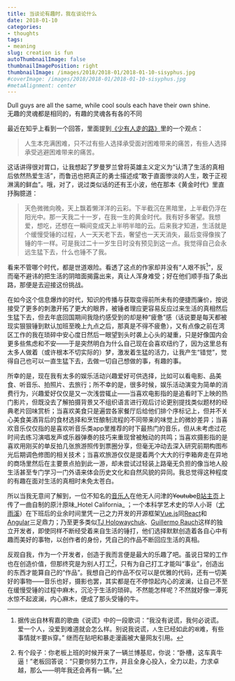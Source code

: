 ```yaml
---
title: 当谈论有趣时，我在谈论什么
date: 2018-01-10
categories:
- thoughts
tags:
- meaning
slug: creation is fun
autoThumbnailImage: false
thumbnailImagePosition: right
thumbnailImage: /images/2018/2018-01/2018-01-10-sisyphus.jpg
#coverImage: /images/2018/2018-01/2018-01-10-sisyphus.jpg
#metaAlignment: center
---
```


Dull guys are all the same, while cool souls each have their own shine.  
无趣的灵魂都是相同的，有趣的灵魂各有各的不同
<!--more-->

最近在知乎上看到一个回答，里面提到[《少有人走的路》](https://link.zhihu.com/?target=http%3A//book.douban.com/subject/1775691/)里的一个观点：

>人生本充满困难，只不过有些人选择承受面对困难带来的痛苦，有些人选择承受逃避困难带来的痛苦。

这话讲得很对胃口，让我想起了罗曼罗兰曾将英雄主义定义为“认清了生活的真相后依然热爱生活”，而鲁迅也把真正的勇士描述成“敢于直面惨淡的人生，敢于正视淋漓的鲜血”。哦，对了，说过类似话的还有王小波，他在那本《黄金时代》里直抒胸臆道：

>天色微微向晚，天上飘着懒洋洋的云彩。下半截沉在黑暗里，上半截仍浮在阳光中。那一天我二十一岁，在我一生的黄金时代。我有好多奢望。我想爱，想吃，还想在一瞬间变成天上半明半暗的云。后来我才知道，生活就是个缓慢受锤的过程，人一天天老下去，奢望也一天天消失，最后变得像挨了锤的牛一样。可是我过二十一岁生日时没有预见到这一点。我觉得自己会永远生猛下去，什么也锤不了我。

看来不管哪个时代，都是世道艰险。看透了这点的作家却并没有“人艰不拆[^1]”，反而毫不避讳的把生活的阴暗面揭露出来，真让人浑身难受；好在他们顺手指了条出路，那便是去迎接这份挑战。

在如今这个信息爆炸的时代，知识的传播与获取变得前所未有的便捷而廉价，按说接受了更多的刺激开拓了更大的眼界，被锤者理应更容易反应过来生活的真相然后生猛下去，但去年底回国期间我隐约感受到的却是种“疲惫”感（话说要是每天都被现实狠狠锤到默认加班至晚上九点之后，那真是不得不疲惫），又有点像之前在湾区工作的我在琐碎中安心度日然后一眼望到头时袭上心头的凝重，只是好像国内会更多些焦虑和不安——于是突然明白为什么自己现在会喜欢纽约了，因为这里总有太多人做着（或许根本不切实际的）梦，激发着生猛的活力，让我产生“错觉”，觉得自己也可以一直生猛下去，去做一切自己想做的事，有趣的事。

所幸的是，现在我有太多的娱乐活动兴趣爱好可供选择，比如可以看电影、品美食、听音乐、拍照片、去旅行；所不幸的是，很多时候，娱乐活动演变为简单的消费行为，兴趣爱好仅仅是又一次浅尝辄止——当喜欢电影指的是追看时下上映的热门影片，但既没去了解拍摄背景又不组织语言进行观后讨论更别提找类似题材的经典老片回味赏析；当喜欢美食只是遍尝各家餐厅后给他们排个序标记上，但并不关心美食美酒背后的食材选择和烹饪酿制流程的不同带来的味觉上的微妙差异；当喜欢音乐仅仅指的是喜欢听音乐类app里推荐的时下最热门的音乐，但从未考虑过花时间去练习演唱发声或乐器弹奏的技巧来重现曾被触动的共鸣；当喜欢摄影指的是喜欢用刚买的单反拍几张旅游照传到票圈分享，但毫无冲动去深入研究前期构图布光后期调色修图的相关技术；当喜欢旅游仅仅是提着两个大大的行李箱奔走在异地的商场里然后在主要景点拍到此一游，却未尝试过轻装上路毫无负担的像当地人般生活甚至专门学习一门外语来体会历史文化和自然风貌的异同。我总觉得这种程度的有趣在面对生活的真相时未免太苍白。

所以当我无意间了解到，一位不知名的[音乐人](https://www.youtube.com/channel/UCTF4nmNOzKDIHHX0JcIJwZg)在他无人问津的~~Youtube~~[B站主页](http://www.bilibili.com/video/av17575121/#reply572883984)上传了一曲自制的原汁原味_Hotel California_ ；一个本科学艺术史的华人小哥（[尤雨溪](https://twitter.com/youyuxi)）在下班后的业余时间里凭一己之力开发的开源框架[Vue.js](https://vuejs.org/)同[React](https://reactjs.org/)和[Angular](https://angular.io/)三足鼎力；乃至更多类似[TJ Holowaychuk](https://twitter.com/tjholowaychuk)、[Guillermo Rauch](https://twitter.com/rauchg)这样的独立开发者，即使同样不断经受着来自生活的锤打，他们选择默默创造着各自心中有趣而美好的事物，以创作者的身份，凭自己的作品不断回应生活的真相。

反观自我，作为一个开发者，创造于我而言便是最大的乐趣了吧。虽说日常的工作也在创造价值，但那终究是为别人打工[^2]，只有为自己打工才能叫“事业”，创造出的东西才能算自己的“作品”。我想自己的作品不仅可以是优雅的代码，还有一切美好的事物——音乐也好，摄影也罢，其实都是在不停惊起内心的波澜，让自己不至在缓慢受锤的过程中麻木，沉沦于生活的琐碎。不然能怎样呢？不然就好像一潭死水惊不起波澜，内心麻木，便成了那头受锤的牛。

[^1]:据传出自林宥嘉的歌曲《说谎》中的一段歌词：“我没有说谎，我何必说谎。爱一个人，没爱到难道就会怎么样。别说我说谎，`人`生已经如此的`艰`难，有些事情就`不`要`拆`穿。” 继而在贴吧和暴走漫画被大量网友引用。

[^2]:有个段子：你老板上班的时候开来了一辆兰博基尼，你说：“卧槽，这车真牛逼！”老板回答说：“只要你努力工作，并且全身心投入，全力以赴，力求卓越，那么——明年我还会再有一辆。”
